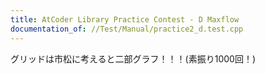 ```yaml
---
title: AtCoder Library Practice Contest - D Maxflow
documentation_of: //Test/Manual/practice2_d.test.cpp
---
```


グリッドは市松に考えると二部グラフ！！！(素振り1000回！)
